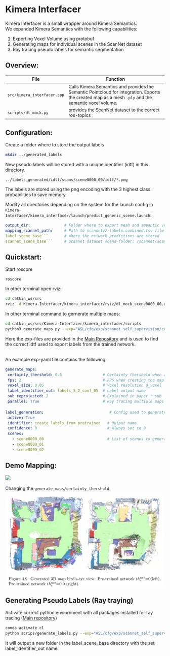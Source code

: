 # Kimera Interfacer
 
Kimera Interfacer is a small wrapper around Kimera Semantics.  
We expanded Kimera Semantics with the following capabilities:
 
1. Exporting Voxel Volume using protobuf
2. Generating maps for individual scenes in the ScanNet dataset
3. Ray tracing pseudo labels for semantic segmentation
 
## Overview:

| File                            | Function                                                                                                                                                 |
| ------------------------------- | -------------------------------------------------------------------------------------------------------------------------------------------------------- |
| ```src/kimera_interfacer.cpp``` | Calls Kimera Semantics and provides the Semantic Pointcloud for integration. Exports the created map as a mesh ```.ply``` and the semantic voxel volume. |
| ```scripts/dl_mock.py```        | provides the ScanNet dataset to the correct ros-topics                                                                                                   |
## Configuration:
 Create a folder where to store the output labels 

 ```bash
 mkdir ../generated_labels
 ```
 New pseudo labels will be stored with a unique identifier (idtf) in this directory.
 
```
../labels_generated/idtf/scans/scene0000_00/idtf/*.png
```
The labels are stored using the png encoding with the 3 highest class probabilities to save memory. 
 
Modify all directories depending on the system for the launch config in ```Kimera-Interfacer/kimera_interfacer/launch/predict_generic_scene.launch```:

```yaml
output_dir:               # Folder where to export mesh and smeantic voxel volume data
mapping_scannet_path:     # Path to scannetv2-labels.combined.tsv filw
label_scene_base```       # Where the network predictions are stored
scannet_scene_base```     # Scannet dataset scans-folder: /scannet/scans
```

## Quickstart:
Start roscore
```
roscore
```
 
In other terminal open rviz:
```bash
cd catkin_ws/src
rviz -d Kimera-Interfacer/kimera_interfacer/rviz/dl_mock_scene0000_00.rviz
```

In other terminal command to gernerate multiple maps:
```bash
cd catkin_ws/src/Kimera-Interfacer/kimera_interfacer/scripts
python3 generate_maps.py --exp="ASL/cfg/exp/scannet_self_supervision/create_labels_from_pretrained.yml"
```
Here the exp-files are provided in the [Main Repository](https://github.com/JonasFrey96/ASL) and is used to find the correct idtf used to export labels from the trained network.

\
An example exp-yaml file contains the following: 
```yaml
generate_maps:
 certainty_thershold: 0.5                  # Certainty thershold when a label is integrated into the map
 fps: 2                                    # FPS when creating the map
 voxel_size: 0.05                          # Voxel resolution d_voxel
 label_identifier_out: labels_5_2_conf_05  # Label output name
 sub_reprojected: 2                        # Explained in paper r_sub
 parallel: True                            # Ray tracing multiple maps in parallel
 
label_generation:                             # Config used to generate network predictions
 active: True
 identifier: create_labels_from_pretrained   # Output name
 confidence: 0                               # Always set to 0
 scenes:
   - scene0000_00                            # List of scenes to generate pseudo labels and maps
   - scene0000_01
   - scene0000_02
```
 
 ## Demo Mapping:
![](kimera_interfacer/docs/create_map_result.gif)

Changing the ```generate_maps/certainty_thershold```:

![](kimera_interfacer/docs/uncertainty.png)


## Generating Pseudo Labels (Ray traying) 

Activate correct python enviornment with all packages installed for ray tracing ([Main repository](https://github.com/JonasFrey96/ASL)) 

```bash
conda activate cl
python scrips/generate_labels.py --exp="ASL/cfg/exp/scannet_self_supervision/create_labels_from_pretrained.yml" 
```

It will output a new folder in the label_scene_base directory with the set label_identifier_out name.